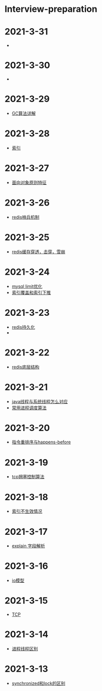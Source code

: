 # Interview-preparation

# 2021-3-31
* []()

# 2021-3-30
* []()

# 2021-3-29
* [GC算法详解](https://github.com/pp7221343/Interview-preparation/blob/main/java%E5%9F%BA%E7%A1%80/2021-3-29-gc%E7%AE%97%E6%B3%95%E8%AF%A6%E8%A7%A3.md)

# 2021-3-28
* [索引](https://github.com/pp7221343/Interview-preparation/blob/main/database/2021-3-28mysql%E7%B4%A2%E5%BC%95.md)

# 2021-3-27
* [面向对象原则特征](https://github.com/pp7221343/Interview-preparation/blob/main/java%E5%9F%BA%E7%A1%80/2021-3-27%E9%9D%A2%E5%90%91%E5%AF%B9%E8%B1%A1%E5%8E%9F%E5%88%99%E5%92%8C%E7%89%B9%E5%BE%81.md)

# 2021-3-26
* [redis哨兵机制](https://github.com/pp7221343/Interview-preparation/blob/main/redis/2021-3-26-redis%20%E5%93%A8%E5%85%B5%E6%9C%BA%E5%88%B6.md)

# 2021-3-25
* [redis缓存穿透，击穿，雪崩](https://github.com/pp7221343/Interview-preparation/blob/main/redis/2021-3-25%E7%BC%93%E5%AD%98%E7%A9%BF%E9%80%8F%EF%BC%8C%E9%9B%AA%E5%B4%A9%EF%BC%8C%E5%87%BB%E7%A9%BF.md)

# 2021-3-24
* [mysql limit优化](https://github.com/pp7221343/Interview-preparation/blob/main/database/2021-3-24-%E4%BC%98%E5%8C%96limit.md)
* [索引覆盖和索引下推](https://github.com/pp7221343/Interview-preparation/blob/main/database/2021-3-24-%E7%B4%A2%E5%BC%95%E8%A6%86%E7%9B%96%E5%92%8C%E4%B8%8B%E6%8E%A8.md)

# 2021-3-23
* [redis持久化](https://github.com/pp7221343/Interview-preparation/blob/main/redis/2021-3-23-redis%E6%8C%81%E4%B9%85%E5%8C%96.md)
* 
# 2021-3-22
* [redis底层结构](https://github.com/pp7221343/Interview-preparation/blob/main/redis/2021-3-22-redis%E5%BA%95%E5%B1%82%E6%95%B0%E6%8D%AE%E7%BB%93%E6%9E%84.md)

# 2021-3-21
* [java线程与系统线程怎么对应](https://github.com/pp7221343/Interview-preparation/blob/main/java%E5%9F%BA%E7%A1%80/2021-3-21-java%E7%BA%BF%E7%A8%8B%E4%B8%8E%E7%B3%BB%E7%BB%9F%E7%BA%BF%E7%A8%8B%E6%80%8E%E4%B9%88%E5%AF%B9%E5%BA%94.md)
* [常用进程调度算法](https://github.com/pp7221343/Interview-preparation/blob/main/%E6%93%8D%E4%BD%9C%E7%B3%BB%E7%BB%9F/2021-3-21-%E5%B8%B8%E7%94%A8%E8%BF%9B%E7%A8%8B%E8%B0%83%E5%BA%A6%E7%AE%97%E6%B3%95.md)
# 2021-3-20
* [指令重排序与happens-before](https://github.com/pp7221343/Interview-preparation/blob/main/java%E5%9F%BA%E7%A1%80/2021-3-20%E6%8C%87%E4%BB%A4%E9%87%8D%E6%8E%92%E5%BA%8F%E5%92%8Chappens-before.md)
# 2021-3-19
* [tcp拥塞控制算法](https://github.com/pp7221343/Interview-preparation/blob/main/%E7%BD%91%E7%BB%9C/tcp%E6%8B%A5%E5%A1%9E%E6%8E%A7%E5%88%B6.md)

# 2021-3-18
* [索引不生效情况](https://github.com/pp7221343/Interview-preparation/blob/main/database/2021-3-18mysql%E7%B4%A2%E5%BC%95%E4%B8%8D%E7%94%9F%E6%95%88%E6%83%85%E5%86%B5.md)

# 2021-3-17

* [explain 字段解析](https://github.com/pp7221343/Interview-preparation/blob/main/database/2021-3-17-explain%E8%AF%A6%E7%BB%86.md)

# 2021-3-16

* [io模型](https://github.com/pp7221343/Interview-preparation/blob/main/java%E5%9F%BA%E7%A1%80/2021-3-16io%E6%A8%A1%E5%9E%8B.md)

# 2021-3-15

* [TCP](https://github.com/pp7221343/Interview-preparation/blob/main/%E6%93%8D%E4%BD%9C%E7%B3%BB%E7%BB%9F/2021-3-15-tcp.md)

# 2021-3-14

* [进程线程区别](https://github.com/pp7221343/Interview-preparation/blob/main/%E6%93%8D%E4%BD%9C%E7%B3%BB%E7%BB%9F/2021-3-14%E8%BF%9B%E7%A8%8B%E7%BA%BF%E7%A8%8B%E5%8C%BA%E5%88%AB.md)

# 2021-3-13

* [synchronized和lock的区别](https://github.com/pp7221343/Interview-preparation/blob/main/java%E5%9F%BA%E7%A1%80/synchronized%E5%92%8Clock%E5%8C%BA%E5%88%AB.md)


